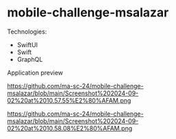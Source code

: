 # mobile-challenge-msalazar

Technologies:
- SwiftUI 
- Swift
- GraphQL

Application preview

https://github.com/ma-sc-24/mobile-challenge-msalazar/blob/main/Screenshot%202024-09-02%20at%2010.57.55%E2%80%AFAM.png

https://github.com/ma-sc-24/mobile-challenge-msalazar/blob/main/Screenshot%202024-09-02%20at%2010.58.08%E2%80%AFAM.png
